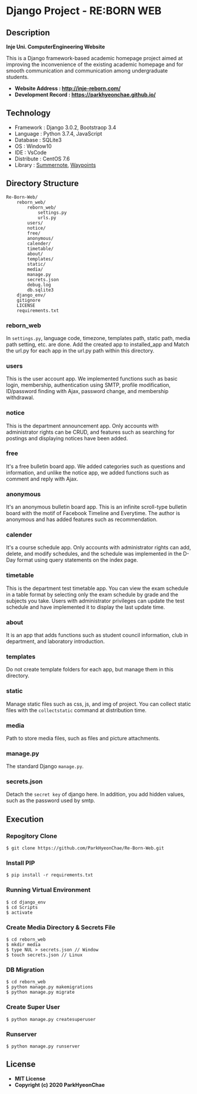 # Django Project - RE:BORN WEB



## Description

**Inje Uni. ComputerEngineering Website**

This is a Django framework-based academic homepage project aimed at improving the inconvenience of the existing academic homepage and for smooth communication and communication among undergraduate students.

- **Website Address : http://inje-reborn.com/**
- **Development Record : https://parkhyeonchae.github.io/**



## Technology

- Framework : Django 3.0.2, Bootstraop 3.4
- Language : Python 3.7.4, JavaScript
- Database : SQLite3
- OS : Window10
- IDE : VsCode
- Distribute : CentOS 7.6
- Library : [Summernote](https://summernote.org/), [Waypoints](http://imakewebthings.com/waypoints/)



## Directory Structure

```
Re-Born-Web/
	reborn_web/
		reborn_web/
			settings.py
			urls.py
		users/
		notice/
		free/
		anonymous/
		calender/
		timetable/
		about/
		templates/
		static/
		media/
		manage.py
		secrets.json
		debug.log
		db.sqlite3
	django_env/
	gitignore
	LICENSE
	requirements.txt
```

### reborn_web

In `settings.py`, language code, timezone, templates path, static path, media path setting, etc. are done. Add the created app to installed_app and Match the url.py for each app in the url.py path within this directory.

### users

This is the user account app. We implemented functions such as basic login, membership, authentication using SMTP, profile modification, ID/password finding with Ajax, password change, and membership withdrawal.

### notice

This is the department announcement app. Only accounts with administrator rights can be CRUD, and features such as searching for postings and displaying notices have been added.

### free

It's a free bulletin board app. We added categories such as questions and information, and unlike the notice app, we added functions such as comment and reply with Ajax.

### anonymous

It's an anonymous bulletin board app. This is an infinite scroll-type bulletin board with the motif of Facebook Timeline and Everytime. The author is anonymous and has added features such as recommendation.

### calender

It's a course schedule app. Only accounts with administrator rights can add, delete, and modify schedules, and the schedule was implemented in the D-Day format using query statements on the index page.

### timetable

This is the department test timetable app. You can view the exam schedule in a table format by selecting only the exam schedule by grade and the subjects you take. Users with administrator privileges can update the test schedule and have implemented it to display the last update time.

### about

It is an app that adds functions such as student council information, club in department, and laboratory introduction.

### templates

Do not create template folders for each app, but manage them in this directory.

### static

Manage static files such as css, js, and img of project. You can collect static files with the `collectstatic` command at distribution time.

### media

Path to store media files, such as files and picture attachments.

### manage.py

The standard Django `manage.py`.

### secrets.json

Detach the `secret key` of django here. In addition, you add hidden values, such as the password used by smtp.



## Execution

### Repogitory Clone

```
$ git clone https://github.com/ParkHyeonChae/Re-Born-Web.git
```

### Install PIP

```
$ pip install -r requirements.txt
```

### Running Virtual Environment

```
$ cd django_env
$ cd Scripts
$ activate
```

### Create Media Directory & Secrets File

```
$ cd reborn_web
$ mkdir media
$ type NUL > secrets.json // Window
$ touch secrets.json // Linux
```

### DB Migration

```
$ cd reborn_web
$ python manage.py makemigrations
$ python manage.py migrate
```

### Create Super User

```
$ python manage.py createsuperuser
```

### Runserver

```
$ python manage.py runserver
```



## License

- **MIT License**
- **Copyright (c) 2020 ParkHyeonChae**